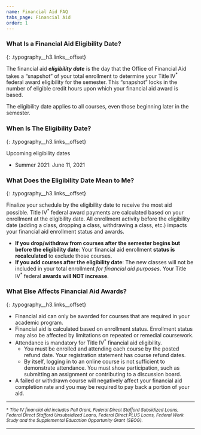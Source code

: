 ```yaml
---
name: Financial Aid FAQ
tabs_page: Financial Aid
order: 1
---
```


### What Is a Financial Aid Eligibility Date?
{: .typography__h3.links__offset}

The financial aid ***eligibility date***&nbsp;is the day that the Office of Financial Aid takes a “snapshot” of your total enrollment to determine your Title IV<sup>*</sup> federal award eligibility for the semester. This “snapshot” locks in the number of eligible credit hours upon which your financial aid award is based.

The eligibility date applies to all courses, even those beginning later in the semester.

### When Is The Eligibility Date?
{: .typography__h3.links__offset}

Upcoming eligibility dates

* Summer 2021: June 11, 2021

### What Does the Eligibility Date Mean to Me?
{: .typography__h3.links__offset}

Finalize your schedule by the eligibility date to receive the most aid possible. Title IV<sup>*</sup> federal award payments are calculated based on your enrollment at the eligibility date. All enrollment activity before the eligibility date (adding a class, dropping a class, withdrawing a class, etc.) impacts your financial aid enrollment status and awards.

* **If you drop/withdraw from courses after the semester begins but before the eligibility date**\: Your financial aid enrollment **status is recalculated** to exclude those courses.
* **If you add courses after the eligibility date**\: The new classes will not be included in your total enrollment *for financial aid purposes*. Your Title IV<sup>*</sup> federal **awards will NOT increase**.

### What Else Affects Financial Aid Awards?
{: .typography__h3.links__offset}

* Financial aid can only be awarded for courses that are required in your academic program.
* Financial aid is calculated based on enrollment status. Enrollment status may also be affected by limitations on repeated or remedial coursework.
* Attendance is mandatory for Title IV<sup>*</sup> financial aid eligibility.
  * You must be enrolled and attending each course by the posted refund date. Your registration statement has course refund dates.
  * By itself, logging in to an online course is not sufficient to demonstrate attendance. You must show participation, such as submitting an assignment or contributing to a discussion board.
* A failed or withdrawn course will negatively affect your financial aid completion rate and you may be required to pay back a portion of your aid.

---

<sup class="foot-note__sup" id="footNote1">*&nbsp;<em>Title IV financial aid includes Pell Grant, Federal Direct Stafford Subsidized Loans, Federal Direct Stafford Unsubsidized Loans, Federal Direct PLUS Loans, Federal Work Study and the Supplemental Education Opportunity Grant (SEOG).​​</em></sup>

---
